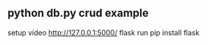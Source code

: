 

python db.py
crud example
-------------------------------
setup video
http://127.0.0.1:5000/
flask run
pip install flask
